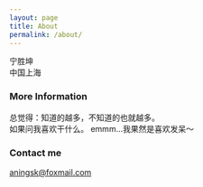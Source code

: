 ```yaml
---
layout: page
title: About
permalink: /about/
---
```


宁胜坤  
中国上海  

### More Information

总觉得：知道的越多，不知道的也就越多。  
如果问我喜欢干什么。 emmm...我果然是喜欢发呆～

### Contact me

[aningsk@foxmail.com](mailto:aningsk@foxmail.com)
